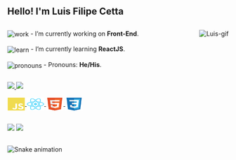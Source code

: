  <h2>Hello! I'm Luis Filipe Cetta</h2>
 
  ##

<div style="display: inline_block">
   <img align="right" alt="Luis-gif" height="120rem" src="https://media.giphy.com/media/jTNG3RF6EwbkpD4LZx/giphy.gif?cid=ecf05e47ycm92g2zi7tp5enwy4rzoln3rd38qgwows1rzl21&rid=giphy.gif&ct=g">

  <div>
     <img align="center" alt="work" height="30" width="40" src="https://img.icons8.com/cotton/64/000000/computer.png">
     - I’m currently working on <b>Front-End</b>.
  </div>
  <br>
  <div>
    <img align="center" alt="learn" height="30" width="40" src="https://img.icons8.com/dusk/64/000000/saving-book.png">
    - I’m currently learning <b>ReactJS</b>.
  </div>
  <br>
  <div>
    <img align="center" alt="pronouns" height="40"  width="40" src="https://img.icons8.com/color/48/000000/player-male.png">
    - Pronouns: <b>He/His</b>.
  </div>
 </div>
 
  ##

 <div>
  <a href="https://github.com/luiscetta">
  <img height="180em" src="https://github-readme-stats.vercel.app/api?username=luiscetta&show_icons=true&theme=highcontrast&include_all_commits=true&    count_private=true"/>
  <img height="180em" src="https://github-readme-stats.vercel.app/api/top-langs/?username=luiscetta&layout=compact&langs_count=7&theme=highcontrast"/>
</div>

 <div style="display: inline_block"><br>
  <img align="center" alt="Luis-Js" height="30" width="40" src="https://raw.githubusercontent.com/devicons/devicon/master/icons/javascript/javascript-plain.svg">
  <img align="center" alt="Luis-React" height="30" width="40" src="https://raw.githubusercontent.com/devicons/devicon/master/icons/react/react-original.svg">
  <img align="center" alt="Luis-HTML" height="30" width="40" src="https://raw.githubusercontent.com/devicons/devicon/master/icons/html5/html5-original.svg">
  <img align="center" alt="Luis-CSS" height="30" width="40" src="https://raw.githubusercontent.com/devicons/devicon/master/icons/css3/css3-original.svg">
</div>
  
  ##
  
<div>
  <a href = "mailto:filipe.cetta@gmail.com"><img src="https://img.shields.io/badge/Gmail-D14836?style=for-the-badge&logo=gmail&logoColor=white" target="_blank"></a>
  <a href="https://www.linkedin.com/in/luiscetta/" target="_blank"><img src="https://img.shields.io/badge/-LinkedIn-%230077B5?style=for-the-badge&logo=linkedin&logoColor=white" target="_blank"></a> 
</div><br>
  
  ![Snake animation](https://github.com/luiscetta/luiscetta/blob/output/github-contribution-grid-snake.svg)
